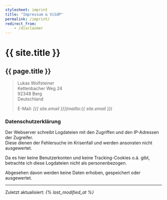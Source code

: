 ```yaml
---
stylesheet: imprint
title: "Impressum & ViSdP"
permalink: /imprint/
redirect_from:
    - /disclaimer
---
```


# {{ site.title }}

## {{ page.title }}

> Lukas Wolfsteiner  
> Kettenbacher Weg 24  
> 92348 Berg  
> Deutschland  
> 
> E-Mail: _[{{ site.email }}](mailto:{{ site.email }})_

### Datenschutzerklärung

Der Webserver schreibt Logdateien mit den Zugriffen und den IP-Adressen der Zugreifer.  
Diese dienen der Fehlersuche im Krisenfall und werden ansonsten nicht ausgewertet.

Da es hier keine Benutzerkonten und keine Tracking-Cookies o.ä. gibt, betrachte ich diese Logdateien nicht als personenbezogen.

Abgesehen davon werden keine Daten erhoben, gespeichert oder ausgewertet.

---

Zuletzt aktualisiert: _{% last_modified_at %}_
